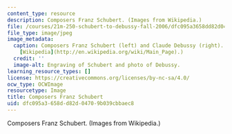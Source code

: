 ```yaml
---
content_type: resource
description: Composers Franz Schubert. (Images from Wikipedia.)
file: /courses/21m-250-schubert-to-debussy-fall-2006/dfc095a3658dd82d04709b039cbbaec8_21m-250f06-th.jpg
file_type: image/jpeg
image_metadata:
  caption: Composers Franz Schubert (left) and Claude Debussy (right). (Images from
    [Wikipedia](http://en.wikipedia.org/wiki/Main_Page).)
  credit: ''
  image-alt: Engraving of Schubert and photo of Debussy.
learning_resource_types: []
license: https://creativecommons.org/licenses/by-nc-sa/4.0/
ocw_type: OCWImage
resourcetype: Image
title: Composers Franz Schubert
uid: dfc095a3-658d-d82d-0470-9b039cbbaec8
---
```

Composers Franz Schubert. (Images from Wikipedia.)